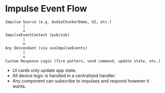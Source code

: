 # Impulse Event Flow

```plaintext
Impulse Source (e.g. AudioChunkerDemo, UI, etc.)
        |
        v
ImpulseEventContext (pub/sub)
        |
        v
Any Descendant (via useImpulseEvents)
        |
        v
Custom Response Logic (fire pattern, send command, update state, etc.)
```

- UI cards only update app state.
- All device logic is handled in a centralized handler.
- Any component can subscribe to impulses and respond however it wants.